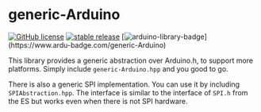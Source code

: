 # generic-Arduino

[![GitHub license](https://img.shields.io/github/license/noah1510/generic-Arduino.svg)](https://github.com/noah1510/generic-Arduino/blob/master/License)
[![stable release](https://img.shields.io/github/v/release/noah1510/generic-Arduino.svg)](https://GitHub.com/noah1510/generic-Arduino/releases/)
[![arduino-library-badge](https://www.ardu-badge.com/badge/generic-Arduino.svg?)](https://www.ardu-badge.com/generic-Arduino)

This library provides a generic abstraction over Arduino.h, to support more platforms.
Simply include `generic-Arduino.hpp` and you good to go.

There is also a generic SPI implementation.
You can use it by including `SPIAbstraction.hpp`.
The interface is similar to the interface of `SPI.h` from the ES but works even when there is not SPI hardware.
